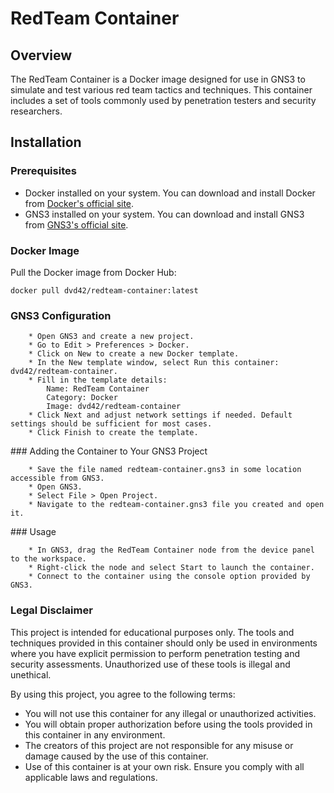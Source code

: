 # RedTeam Container

## Overview

The RedTeam Container is a Docker image designed for use in GNS3 to simulate and test various red team tactics and techniques. This container includes a set of tools commonly used by penetration testers and security researchers.

## Installation

### Prerequisites

- Docker installed on your system. You can download and install Docker from [Docker's official site](https://www.docker.com/products/docker-desktop).
- GNS3 installed on your system. You can download and install GNS3 from [GNS3's official site](https://www.gns3.com/software/download).

### Docker Image

Pull the Docker image from Docker Hub:

    docker pull dvd42/redteam-container:latest
    
### GNS3 Configuration

        * Open GNS3 and create a new project.
        * Go to Edit > Preferences > Docker.
        * Click on New to create a new Docker template.
        * In the New template window, select Run this container: dvd42/redteam-container.
        * Fill in the template details:
            Name: RedTeam Container
            Category: Docker
            Image: dvd42/redteam-container
        * Click Next and adjust network settings if needed. Default settings should be sufficient for most cases.
        * Click Finish to create the template.

### Adding the Container to Your GNS3 Project

        * Save the file named redteam-container.gns3 in some location accessible from GNS3.
        * Open GNS3.
        * Select File > Open Project.
        * Navigate to the redteam-container.gns3 file you created and open it.

### Usage

        * In GNS3, drag the RedTeam Container node from the device panel to the workspace.
        * Right-click the node and select Start to launch the container.
        * Connect to the container using the console option provided by GNS3.

### Legal Disclaimer
This project is intended for educational purposes only. The tools and techniques provided in this container should only be used in environments where you have explicit permission to perform penetration testing and security assessments. Unauthorized use of these tools is illegal and unethical.

By using this project, you agree to the following terms:

- You will not use this container for any illegal or unauthorized activities.
- You will obtain proper authorization before using the tools provided in this container in any environment.
- The creators of this project are not responsible for any misuse or damage caused by the use of this container.
- Use of this container is at your own risk. Ensure you comply with all applicable laws and regulations.

